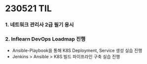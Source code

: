 # 230521 TIL
### 1. 네트워크 관리사 2급 필기 응시
### 2. Inflearn DevOps Loadmap 진행
- Ansible-Playbook을 통해 K8S Deployment, Service 생성 실습 진행
- Jenkins > Ansible > K8S 빌드 파이프라인 구축 실습 진행
